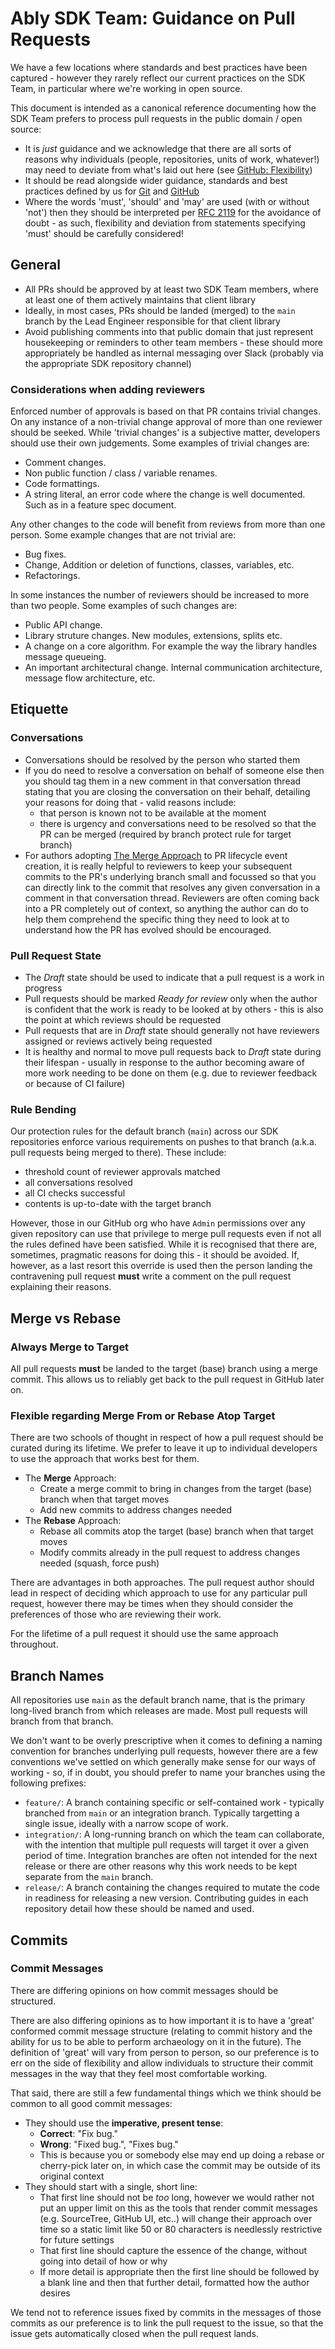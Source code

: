 # Ably SDK Team: Guidance on Pull Requests

We have a few locations where standards and best practices have been captured - however they rarely reflect our current practices on the SDK Team, in particular where we're working in open source.

This document is intended as a canonical reference documenting how the SDK Team prefers to process pull requests in the public domain / open source:

- It is _just_ guidance and we acknowledge that there are all sorts of reasons why individuals (people, repositories, units of work, whatever!) may need to deviate from what's laid out here (see [GitHub: Flexibility](github.md#flexibility))
- It should be read alongside wider guidance, standards and best practices defined by us for [Git](git.md) and [GitHub](github.md)
- Where the words 'must', 'should' and 'may' are used (with or without 'not') then they should be interpreted per [RFC 2119](https://datatracker.ietf.org/doc/html/rfc2119) for the avoidance of doubt - as such, flexibility and deviation from statements specifying 'must' should be carefully considered!

## General

- All PRs should be approved by at least two SDK Team members, where at least one of them actively maintains that client library
- Ideally, in most cases, PRs should be landed (merged) to the `main` branch by the Lead Engineer responsible for that client library
- Avoid publishing comments into that public domain that just represent housekeeping or reminders to other team members - these should more appropriately be handled as internal messaging over Slack (probably via the appropriate SDK repository channel)

### Considerations when adding reviewers
Enforced number of approvals is based on that PR contains trivial changes. On any instance of a non-trivial change approval of more than one reviewer should be seeked. 
While 'trivial changes' is a subjective matter, developers should use their own judgements. Some examples of trivial changes are:
- Comment changes.
- Non public function / class / variable renames.
- Code formattings. 
- A string literal, an error code where the change is well documented. Such as in a feature spec document.

Any other changes to the code will benefit from reviews from more than one person. Some example changes that are not trivial are:
- Bug fixes.
- Change, Addition or deletion of functions, classes, variables, etc. 
- Refactorings. 

In some instances the number of reviewers should be increased to more than two people. Some examples of such changes are:
- Public API change.
- Library struture changes. New modules, extensions, splits etc.
- A change on a core algorithm. For example the way the library handles message queueing.  
- An important architectural change. Internal communication architecture, message flow architecture, etc.

## Etiquette

### Conversations

- Conversations should be resolved by the person who started them
- If you do need to resolve a conversation on behalf of someone else then you should tag them in a new comment in that conversation thread stating that you are closing the conversation on their behalf, detailing your reasons for doing that - valid reasons include:
  - that person is known not to be available at the moment
  - there is urgency and conversations need to be resolved so that the PR can be merged (required by branch protect rule for target branch)
- For authors adopting [The Merge Approach](#flexible-regarding-merge-from-or-rebase-atop-target) to PR lifecycle event creation, it is really helpful to reviewers to keep your subsequent commits to the PR's underlying branch small and focussed so that you can directly link to the commit that resolves any given conversation in a comment in that conversation thread. Reviewers are often coming back into a PR completely out of context, so anything the author can do to help them comprehend the specific thing they need to look at to understand how the PR has evolved should be encouraged.

### Pull Request State

- The _Draft_ state should be used to indicate that a pull request is a work in progress
- Pull requests should be marked _Ready for review_ only when the author is confident that the work is ready to be looked at by others - this is also the point at which reviews should be requested
- Pull requests that are in _Draft_ state should generally not have reviewers assigned or reviews actively being requested
- It is healthy and normal to move pull requests back to _Draft_ state during their lifespan - usually in response to the author becoming aware of more work needing to be done on them (e.g. due to reviewer feedback or because of CI failure)

### Rule Bending

Our protection rules for the default branch (`main`) across our SDK repositories enforce various requirements on pushes to that branch (a.k.a. pull requests being merged to there). These include:

- threshold count of reviewer approvals matched
- all conversations resolved
- all CI checks successful
- contents is up-to-date with the target branch

However, those in our GitHub org who have `Admin` permissions over any given repository can use that privilege to merge pull requests even if not all the rules defined have been satisfied. While it is recognised that there are, sometimes, pragmatic reasons for doing this - it should be avoided. If, however, as a last resort this override is used then the person landing the contravening pull request **must** write a comment on the pull request explaining their reasons.

## Merge vs Rebase

### Always Merge to Target

All pull requests **must** be landed to the target (base) branch using a merge commit.
This allows us to reliably get back to the pull request in GitHub later on.

### Flexible regarding Merge From or Rebase Atop Target

There are two schools of thought in respect of how a pull request should be curated during its lifetime.
We prefer to leave it up to individual developers to use the approach that works best for them.

- The **Merge** Approach:
  - Create a merge commit to bring in changes from the target (base) branch when that target moves
  - Add new commits to address changes needed
- The **Rebase** Approach:
  - Rebase all commits atop the target (base) branch when that target moves
  - Modify commits already in the pull request to address changes needed (squash, force push)

There are advantages in both approaches.
The pull request author should lead in respect of deciding which approach to use for any particular pull request,
however there may be times when they should consider the preferences of those who are reviewing their work.

For the lifetime of a pull request it should use the same approach throughout.

## Branch Names

All repositories use `main` as the default branch name, that is the primary long-lived branch from which releases are made.
Most pull requests will branch from that branch.

We don't want to be overly prescriptive when it comes to defining a naming convention for branches underlying pull requests, however there are a few conventions we've settled on which generally make sense for our ways of working - so, if in doubt, you should prefer to name your branches using the following prefixes:

- `feature/`: A branch containing specific or self-contained work - typically branched from `main` or an integration branch. Typically targetting a single issue, ideally with a narrow scope of work.
- `integration/`: A long-running branch on which the team can collaborate, with the intention that multiple pull requests will target it over a given period of time. Integration branches are often not intended for the next release or there are other reasons why this work needs to be kept separate from the `main` branch.
- `release/`: A branch containing the changes required to mutate the code in readiness for releasing a new version. Contributing guides in each repository detail how these should be named and used.

## Commits

### Commit Messages

There are differing opinions on how commit messages should be structured.

There are also differing opinions as to how important it is to have a 'great' conformed commit message structure (relating to commit history and the ability for us to be able to perform archaeology on it in the future).
The definition of 'great' will vary from person to person, so our preference is to err on the side of flexibility and allow individuals to structure their commit messages in the way that they feel most comfortable working.

That said, there are still a few fundamental things which we think should be common to all good commit messages:

- They should use the **imperative, present tense**:
  - **Correct**: "Fix bug."
  - **Wrong**: "Fixed bug.", "Fixes bug."
  - This is because you or somebody else may end up doing a rebase or cherry-pick later on, in which case the commit may be outside of its original context
- They should start with a single, short line:
  - That first line should not be _too_ long, however we would rather not put an upper limit on this as the tools that render commit messages (e.g. SourceTree, GitHub UI, etc..) will change their approach over time so a static limit like 50 or 80 characters is needlessly restrictive for future settings
  - That first line should capture the essence of the change, without going into detail of how or why
  - If more detail is appropriate then the first line should be followed by a blank line and then that further detail, formatted how the author desires

We tend not to reference issues fixed by commits in the messages of those commits as our preference is to link the pull request to the issue, so that the issue gets automatically closed when the pull request lands.
